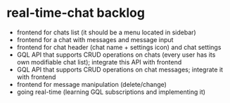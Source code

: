 # real-time-chat backlog
- frontend for chats list (it should be a menu located in sidebar)
- frontend for a chat with messages and message input
- frontend for chat header (chat name + settings icon) and chat settings
- GQL API that supports CRUD operations on chats (every user has its own modifiable chat list); integrate this API with frontend
- GQL API that supports CRUD operations on chat messages; integrate it with frontend
- frontend for message manipulation (delete/change)
- going real-time (learning GQL subscriptions and implementing it)

